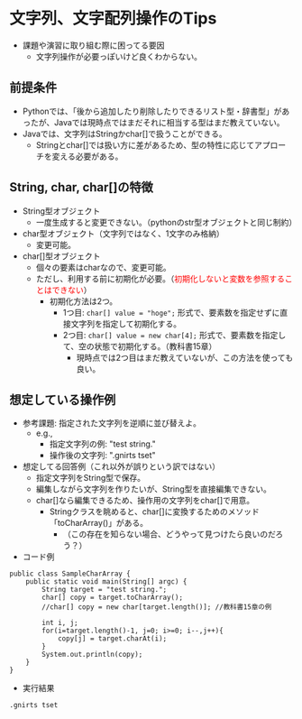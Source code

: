 # 文字列、文字配列操作のTips
- 課題や演習に取り組む際に困ってる要因
  - 文字列操作が必要っぽいけど良くわからない。

## 前提条件
- Pythonでは、「後から追加したり削除したりできるリスト型・辞書型」があったが、Javaでは現時点ではまだそれに相当する型はまだ教えていない。
- Javaでは、文字列はStringかchar[]で扱うことができる。
  - Stringとchar[]では扱い方に差があるため、型の特性に応じてアプローチを変える必要がある。

## String, char, char[]の特徴
- String型オブジェクト
  - 一度生成すると変更できない。（pythonのstr型オブジェクトと同じ制約）
- char型オブジェクト（文字列ではなく、1文字のみ格納）
  - 変更可能。
- char[]型オブジェクト
  - 個々の要素はcharなので、変更可能。
  - ただし、利用する前に初期化が必要。（<font color="red">初期化しないと変数を参照することはできない</font>）
    - 初期化方法は2つ。
      - 1つ目: ``char[] value = "hoge";`` 形式で、要素数を指定せずに直接文字列を指定して初期化する。
      - 2つ目: ``char[] value = new char[4];`` 形式で、要素数を指定して、空の状態で初期化する。（教科書15章）
        - 現時点では2つ目はまだ教えていないが、この方法を使っても良い。

## 想定している操作例
- 参考課題: 指定された文字列を逆順に並び替えよ。
  - e.g.,
    - 指定文字列の例: "test string."
    - 操作後の文字列: ".gnirts tset"
- 想定してる回答例（これ以外が誤りという訳ではない）
  - 指定文字列をString型で保存。
  - 編集しながら文字列を作りたいが、String型を直接編集できない。
  - char[]なら編集できるため、操作用の文字列をchar[]で用意。
    - Stringクラスを眺めると、char[]に変換するためのメソッド「toCharArray()」がある。
      - （この存在を知らない場合、どうやって見つけたら良いのだろう？）
- コード例

```
public class SampleCharArray {
    public static void main(String[] argc) {
        String target = "test string.";
        char[] copy = target.toCharArray();
        //char[] copy = new char[target.length()]; //教科書15章の例

        int i, j;
        for(i=target.length()-1, j=0; i>=0; i--,j++){
            copy[j] = target.charAt(i);
        }
        System.out.println(copy);
    }
}
```

- 実行結果

```
.gnirts tset
```
